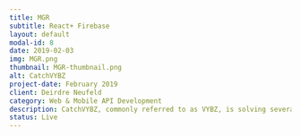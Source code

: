 ```yaml
---
title: MGR
subtitle: React+ Firebase
layout: default
modal-id: 8
date: 2019-02-03
img: MGR.png
thumbnail: MGR-thumbnail.png
alt: CatchVYBZ
project-date: February 2019
client: Deirdre Neufeld
category: Web & Mobile API Development
description: CatchVYBZ, commonly referred to as VYBZ, is solving several of today’s issues in the food/nightlife/entertainment search and review space. VYBZ is a free, local-entertainment search app powered by a social media platform of crowd-sourced photos and videos. Users can search for places to go (restaurants, cafes, bars, clubs, hotels, etc.) based on the overall vibes, atmosphere, crowd, age demographic, liveliness, peak hours, and more. VYBZ will disrupt the current search & review environment as these reviews are in real time, cannot be tampered with, and provide an honest assessment of the atmosphere and offerings of your next destination.
status: Live
---
```

